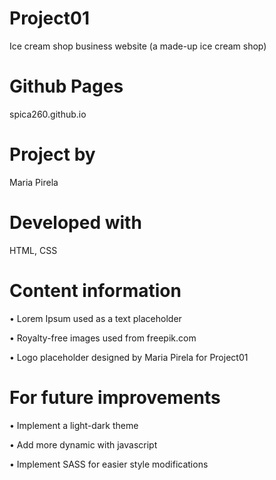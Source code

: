 # Project01
Ice cream shop business website
(a made-up ice cream shop)


# Github Pages
spica260.github.io


# Project by
Maria Pirela


# Developed with
HTML, CSS


# Content information

• Lorem Ipsum used as a text placeholder

• Royalty-free images used from freepik.com

• Logo placeholder designed by Maria Pirela for Project01


# For future improvements

• Implement a light-dark theme

• Add more dynamic with javascript

• Implement SASS for easier style modifications
